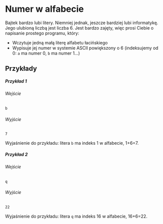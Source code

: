 # Numer w alfabecie

Bajtek bardzo lubi litery. Niemniej jednak, jeszcze bardziej lubi informatykę. Jego ulubioną liczbą jest liczba 6. Jest bardzo zajęty, więc prosi Ciebie o napisanie prostego programu, który:
- Wczytuje jedną małą literę alfabetu łacińskiego
- Wypisuje jej numer w systemie ASCII powiększony o 6 (indeksujemy od 0: `a` ma numer 0, `b` ma numer 1...)

## Przykłady


##### Przykład 1


###### Wejście

```
b
```

###### Wyjście

```
7
```

Wyjaśnienie do przykładu: litera `b` ma indeks 1 w alfabecie, 1+6=7.

##### Przykład 2


###### Wejście

```
q
```

###### Wyjście

```
22
```
Wyjaśnienie do przykładu: litera `q` ma indeks 16 w alfabecie, 16+6=22.
